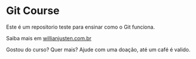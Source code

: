 # Git Course

Este é um repositorio teste para ensinar como o Git funciona.

Saiba mais em [willianjusten.com.br](http://willianjusten.com.br)

Gostou do curso? Quer mais? Ajude com uma doação, até um café é valido.

